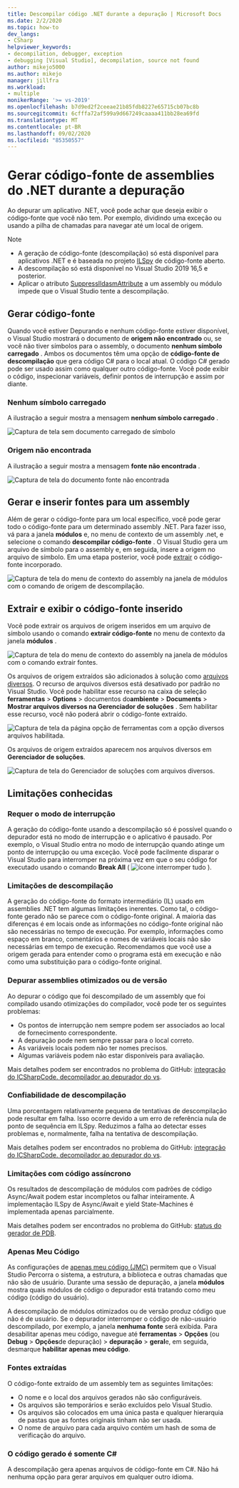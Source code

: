 ```yaml
---
title: Descompilar código .NET durante a depuração | Microsoft Docs
ms.date: 2/2/2020
ms.topic: how-to
dev_langs:
- CSharp
helpviewer_keywords:
- decompilation, debugger, exception
- debugging [Visual Studio], decompilation, source not found
author: mikejo5000
ms.author: mikejo
manager: jillfra
ms.workload:
- multiple
monikerRange: '>= vs-2019'
ms.openlocfilehash: b7d9ed2f2ceeae21b85fdb8227e65715cb07bc8b
ms.sourcegitcommit: 6cfffa72af599a9d667249caaaa411bb28ea69fd
ms.translationtype: MT
ms.contentlocale: pt-BR
ms.lasthandoff: 09/02/2020
ms.locfileid: "85350557"
---
```

# <a name="generate-source-code-from-net-assemblies-while-debugging"></a>Gerar código-fonte de assemblies do .NET durante a depuração

Ao depurar um aplicativo .NET, você pode achar que deseja exibir o código-fonte que você não tem. Por exemplo, dividindo uma exceção ou usando a pilha de chamadas para navegar até um local de origem.

> [!NOTE]
> * A geração de código-fonte (descompilação) só está disponível para aplicativos .NET e é baseada no projeto [ILSpy](https://github.com/icsharpcode/ILSpy) de código-fonte aberto.
> * A descompilação só está disponível no Visual Studio 2019 16,5 e posterior.
> * Aplicar o atributo [SuppressIldasmAttribute](https://docs.microsoft.com/dotnet/api/system.runtime.compilerservices.suppressildasmattribute) a um assembly ou módulo impede que o Visual Studio tente a descompilação.

## <a name="generate-source-code"></a>Gerar código-fonte

Quando você estiver Depurando e nenhum código-fonte estiver disponível, o Visual Studio mostrará o documento de **origem não encontrado** ou, se você não tiver símbolos para o assembly, o documento **nenhum símbolo carregado** . Ambos os documentos têm uma opção de **código-fonte de descompilação** que gera código C# para o local atual. O código C# gerado pode ser usado assim como qualquer outro código-fonte. Você pode exibir o código, inspecionar variáveis, definir pontos de interrupção e assim por diante.

### <a name="no-symbols-loaded"></a>Nenhum símbolo carregado

A ilustração a seguir mostra a mensagem **nenhum símbolo carregado** .

![Captura de tela sem documento carregado de símbolo](media/decompilation-no-symbol-found.png)

### <a name="source-not-found"></a>Origem não encontrada

A ilustração a seguir mostra a mensagem **fonte não encontrada** .

![Captura de tela do documento fonte não encontrada](media/decompilation-no-source-found.png)

## <a name="generate-and-embed-sources-for-an-assembly"></a>Gerar e inserir fontes para um assembly

Além de gerar o código-fonte para um local específico, você pode gerar todo o código-fonte para um determinado assembly .NET. Para fazer isso, vá para a janela **módulos** e, no menu de contexto de um assembly .net, e selecione o comando **descompilar código-fonte** . O Visual Studio gera um arquivo de símbolo para o assembly e, em seguida, insere a origem no arquivo de símbolo. Em uma etapa posterior, você pode [extrair](#extract-and-view-the-embedded-source-code) o código-fonte incorporado.

![Captura de tela do menu de contexto do assembly na janela de módulos com o comando de origem de descompilação.](media/decompilation-decompile-source-code.png)

## <a name="extract-and-view-the-embedded-source-code"></a>Extrair e exibir o código-fonte inserido

Você pode extrair os arquivos de origem inseridos em um arquivo de símbolo usando o comando **extrair código-fonte** no menu de contexto da janela **módulos** .

![Captura de tela do menu de contexto do assembly na janela de módulos com o comando extrair fontes.](media/decompilation-extract-source-code.png)

Os arquivos de origem extraídos são adicionados à solução como [arquivos diversos](../ide/reference/miscellaneous-files.md). O recurso de arquivos diversos está desativado por padrão no Visual Studio. Você pode habilitar esse recurso na caixa de seleção **ferramentas**  >  **Options**  >  documentos do**ambiente**  >  **Documents**  >  **Mostrar arquivos diversos na Gerenciador de soluções** . Sem habilitar esse recurso, você não poderá abrir o código-fonte extraído.

![Captura de tela da página opção de ferramentas com a opção diversos arquivos habilitada.](media/decompilation-tools-options-misc-files.png)

Os arquivos de origem extraídos aparecem nos arquivos diversos em **Gerenciador de soluções**.

![Captura de tela do Gerenciador de soluções com arquivos diversos.](media/decompilation-solution-explorer.png)

## <a name="known-limitations"></a>Limitações conhecidas

### <a name="requires-break-mode"></a>Requer o modo de interrupção

A geração do código-fonte usando a descompilação só é possível quando o depurador está no modo de interrupção e o aplicativo é pausado. Por exemplo, o Visual Studio entra no modo de interrupção quando atinge um ponto de interrupção ou uma exceção. Você pode facilmente disparar o Visual Studio para interromper na próxima vez em que o seu código for executado usando o comando **Break All** ( ![ ícone interromper tudo ](media/decompilation-break-all.png) ).

### <a name="decompilation-limitations"></a>Limitações de descompilação

A geração do código-fonte do formato intermediário (IL) usado em assemblies .NET tem algumas limitações inerentes. Como tal, o código-fonte gerado não se parece com o código-fonte original. A maioria das diferenças é em locais onde as informações no código-fonte original não são necessárias no tempo de execução. Por exemplo, informações como espaço em branco, comentários e nomes de variáveis locais não são necessárias em tempo de execução. Recomendamos que você use a origem gerada para entender como o programa está em execução e não como uma substituição para o código-fonte original.

### <a name="debug-optimized-or-release-assemblies"></a>Depurar assemblies otimizados ou de versão

Ao depurar o código que foi descompilado de um assembly que foi compilado usando otimizações do compilador, você pode ter os seguintes problemas:
- Os pontos de interrupção nem sempre podem ser associados ao local de fornecimento correspondente.
- A depuração pode nem sempre passar para o local correto.
- As variáveis locais podem não ter nomes precisos.
- Algumas variáveis podem não estar disponíveis para avaliação.

Mais detalhes podem ser encontrados no problema do GitHub: [integração do ICSharpCode. decompilador ao depurador do vs](https://github.com/icsharpcode/ILSpy/issues/1901).

### <a name="decompilation-reliability"></a>Confiabilidade de descompilação

Uma porcentagem relativamente pequena de tentativas de descompilação pode resultar em falha. Isso ocorre devido a um erro de referência nula de ponto de sequência em ILSpy.  Reduzimos a falha ao detectar esses problemas e, normalmente, falha na tentativa de descompilação.

Mais detalhes podem ser encontrados no problema do GitHub: [integração do ICSharpCode. decompilador ao depurador do vs](https://github.com/icsharpcode/ILSpy/issues/1901).

### <a name="limitations-with-async-code"></a>Limitações com código assíncrono

Os resultados de descompilação de módulos com padrões de código Async/Await podem estar incompletos ou falhar inteiramente. A implementação ILSpy de Async/Await e yield State-Machines é implementada apenas parcialmente. 

Mais detalhes podem ser encontrados no problema do GitHub: [status do gerador de PDB](https://github.com/icsharpcode/ILSpy/issues/1422).

### <a name="just-my-code"></a>Apenas Meu Código

As configurações de [apenas meu código (JMC)](https://docs.microsoft.com/visualstudio/debugger/just-my-code) permitem que o Visual Studio Percorra o sistema, a estrutura, a biblioteca e outras chamadas que não são de usuário. Durante uma sessão de depuração, a janela **módulos** mostra quais módulos de código o depurador está tratando como meu código (código do usuário).

A descompilação de módulos otimizados ou de versão produz código que não é de usuário. Se o depurador interromper o código de não-usuário descompilado, por exemplo, a janela **nenhuma fonte** será exibida. Para desabilitar apenas meu código, navegue até **ferramentas**  >  **Opções** (ou **Debug**  >  **Opções**de depuração) > **depuração**  >  **geral**e, em seguida, desmarque **habilitar apenas meu código**.

### <a name="extracted-sources"></a>Fontes extraídas

O código-fonte extraído de um assembly tem as seguintes limitações:
- O nome e o local dos arquivos gerados não são configuráveis.
- Os arquivos são temporários e serão excluídos pelo Visual Studio.
- Os arquivos são colocados em uma única pasta e qualquer hierarquia de pastas que as fontes originais tinham não ser usada.
- O nome de arquivo para cada arquivo contém um hash de soma de verificação do arquivo.

### <a name="generated-code-is-c-only"></a>O código gerado é somente C#
A descompilação gera apenas arquivos de código-fonte em C#. Não há nenhuma opção para gerar arquivos em qualquer outro idioma.
